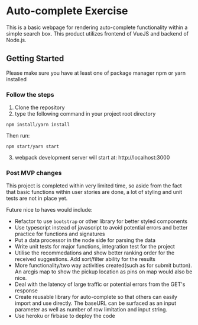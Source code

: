 # Auto-complete Exercise

This is a basic webpage for rendering auto-complete functionality within a simple search box. This product utilizes frontend of VueJS and backend of Node.js.

## Getting Started

Please make sure you have at least one of package manager npm or yarn installed

### Follow the steps

1. Clone the repository
2. type the following command in your project root directory

```
npm install/yarn install
```

Then run:

```
npm start/yarn start
```

3. webpack development server will start at: http://localhost:3000

### Post MVP changes

This project is completed within very limited time, so aside from the fact that basic functions within user stories are done, a lot of styling and unit tests are not in place yet.

Future nice to haves would include:

- Refactor to use `bootstrap` or other library for better styled components
- Use typescript instead of javascript to avoid potential errors and better practice for functions and signatures
- Put a data processor in the node side for parsing the data
- Write unit tests for major functions, integration test for the project
- Utilise the recommedations and show better ranking order for the received suggestions. Add sort/filter ability for the results
- More functionality/two way activities created(such as for submit button). An arcgis map to show the pickup location as pins on map would also be nice.
- Deal with the latency of large traffic or potential errors from the GET's response
- Create reusable library for auto-complete so that others can easily import and use directly. The baseURL can be surfaced as an input parameter as well as number of row limitation and input string.
- Use heroku or firbase to deploy the code
